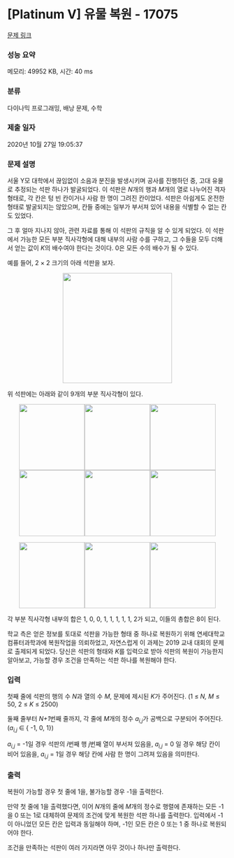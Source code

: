 # [Platinum V] 유물 복원 - 17075 

[문제 링크](https://www.acmicpc.net/problem/17075) 

### 성능 요약

메모리: 49952 KB, 시간: 40 ms

### 분류

다이나믹 프로그래밍, 배낭 문제, 수학

### 제출 일자

2020년 10월 27일 19:05:37

### 문제 설명

<p>서울 Y모 대학에서 끊임없이 소음과 분진을 발생시키며 공사를 진행하던 중, 고대 유물로 추정되는 석판 하나가 발굴되었다. 이 석판은 <em>N</em>개의 행과 <em>M</em>개의 열로 나누어진 격자 형태로, 각 칸은 텅 빈 칸이거나 사람 한 명이 그려진 칸이었다. 석판은 아쉽게도 온전한 형태로 발굴되지는 않았으며, 칸들 중에는 일부가 부서져 있어 내용을 식별할 수 없는 칸도 있었다.</p>

<p>그 후 얼마 지나지 않아, 관련 자료를 통해 이 석판의 규칙을 알 수 있게 되었다. 이 석판에서 가능한 모든 부분 직사각형에 대해 내부의 사람 수를 구하고, 그 수들을 모두 더해서 얻는 값이 <em>K</em>의 배수여야 한다는 것이다. 0은 모든 수의 배수가 될 수 있다.</p>

<p>예를 들어, 2 × 2 크기의 아래 석판을 보자.</p>

<p style="text-align: center;"><img alt="" src="https://upload.acmicpc.net/2b85c7f5-9374-401e-b165-c241384bb758/-/preview/" style="height: 252px; width: 250px;"></p>

<p>위 석판에는 아래와 같이 9개의 부분 직사각형이 있다.</p>

<p style="text-align: center;"><img alt="" src="https://upload.acmicpc.net/876880fe-94ac-4e3a-8247-5bd50a446957/-/preview/" style="height: 151px; width: 150px;"><img alt="" src="https://upload.acmicpc.net/ad277de5-15d1-41a4-b548-8ea5ab5d327d/-/preview/" style="height: 151px; width: 150px;"><img alt="" src="https://upload.acmicpc.net/824f9d3f-b6f4-4b6b-a0db-f4ed2e0787e4/-/preview/" style="height: 151px; width: 150px;"><img alt="" src="https://upload.acmicpc.net/7deb3b54-3ef6-4f9f-a98c-dbf007313cab/-/preview/" style="height: 151px; width: 150px;"><img alt="" src="https://upload.acmicpc.net/8154a029-55ed-47b7-855e-99fdf791b9ab/-/preview/" style="height: 151px; width: 150px;"><img alt="" src="https://upload.acmicpc.net/019957ae-3bd3-4494-a6c4-70fd6ebc6438/-/preview/" style="height: 151px; width: 150px;"></p>

<p style="text-align: center;"><img alt="" src="https://upload.acmicpc.net/8a9a7f71-61cc-4110-92b7-aeb79bbf7429/-/preview/" style="height: 151px; width: 150px;"><img alt="" src="https://upload.acmicpc.net/94cc0675-2390-49cf-9428-c5a622635a69/-/preview/" style="height: 151px; width: 150px;"><img alt="" src="https://upload.acmicpc.net/334dbb54-269a-4038-82fd-b5a586814632/-/preview/" style="height: 151px; width: 150px;"></p>

<p>각 부분 직사각형 내부의 합은 1, 0, 0, 1, 1, 1, 1, 1, 2가 되고, 이들의 총합은 8이 된다.</p>

<p>학교 측은 얻은 정보를 토대로 석판을 가능한 형태 중 하나로 복원하기 위해 연세대학교 컴퓨터과학과에 복원작업을 의뢰하었고, 자연스럽게 이 과제는 2019 교내 대회의 문제로 출제되게 되었다. 당신은 석판의 형태와 <em>K</em>를 입력으로 받아 석판의 복원이 가능한지 알아보고, 가능할 경우 조건을 만족하는 석판 하나를 복원해야 한다.</p>

### 입력 

 <p>첫째 줄에 석판의 행의 수 <em>N</em>과 열의 수 <em>M</em>, 문제에 제시된 <em>K</em>가 주어진다. (1 ≤ <em>N, M </em>≤ 50, 2 ≤ <em>K</em> ≤ 2500)</p>

<p>둘째 줄부터 <em>N+1</em>번째 줄까지, 각 줄에 <em>M</em>개의 정수 <em>a<sub>i,j</sub></em>가 공백으로 구분되어 주어진다. (<em>a<sub>i,j</sub></em> ∈ { -1, 0, 1})</p>

<p><em>a<sub>i,j</sub></em>  = -1일 경우 석판의 <em>i</em>번째 행 <em>j</em>번째 열이 부서져 있음을, <em>a<sub>i,j</sub></em>  = 0 일 경우 해당 칸이 비어 있음을, <em>a<sub>i,j</sub></em>  = 1일 경우 해당 칸에 사람 한 명이 그려져 있음을 의미한다.</p>

### 출력 

 <p>복원이 가능할 경우 첫 줄에 1을, 불가능할 경우 -1을 출력한다.</p>

<p>만약 첫 줄에 1을 출력했다면, 이어 <em>N</em>개의 줄에 <em>M</em>개의 정수로 행렬에 존재하는 모든 -1을 0 또는 1로 대체하여 문제의 조건에 맞게 복원한 석판 하나를 출력한다. 입력에서 -1이 아니었던 모든 칸은 입력과 동일해야 하며, -1인 모든 칸은 0 또는 1 중 하나로 복원되어야 한다.</p>

<p>조건을 만족하는 석판이 여러 가지라면 아무 것이나 하나만 출력한다.</p>


